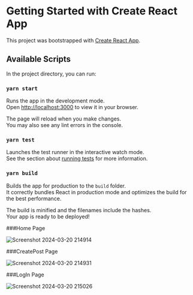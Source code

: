 # Getting Started with Create React App

This project was bootstrapped with [Create React App](https://github.com/facebook/create-react-app).

## Available Scripts

In the project directory, you can run:

### `yarn start`

Runs the app in the development mode.\
Open [http://localhost:3000](http://localhost:3000) to view it in your browser.

The page will reload when you make changes.\
You may also see any lint errors in the console.

### `yarn test`

Launches the test runner in the interactive watch mode.\
See the section about [running tests](https://facebook.github.io/create-react-app/docs/running-tests) for more information.

### `yarn build`

Builds the app for production to the `build` folder.\
It correctly bundles React in production mode and optimizes the build for the best performance.

The build is minified and the filenames include the hashes.\
Your app is ready to be deployed!

###Home Page

![Screenshot 2024-03-20 214914](https://github.com/pramit-mondal76/PlainPage/assets/95114633/2f5116f6-98e6-4a90-8a13-1ee4e2d1eee6)

###CreatePost Page

![Screenshot 2024-03-20 214931](https://github.com/pramit-mondal76/PlainPage/assets/95114633/477b017c-a4a1-4050-99b7-a3e2a2104487)

###LogIn Page

![Screenshot 2024-03-20 215026](https://github.com/pramit-mondal76/PlainPage/assets/95114633/4a9ffb77-3c0c-48e3-9b1f-fd279ee22e52)
